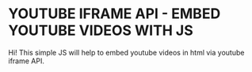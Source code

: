 # YOUTUBE IFRAME API - EMBED YOUTUBE VIDEOS WITH JS

Hi! This simple JS will help to embed youtube videos in html via youtube iframe API.
